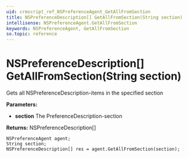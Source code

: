 ```yaml
---
uid: crmscript_ref_NSPreferenceAgent_GetAllFromSection
title: NSPreferenceDescription[] GetAllFromSection(String section)
intellisense: NSPreferenceAgent.GetAllFromSection
keywords: NSPreferenceAgent, GetAllFromSection
so.topic: reference
---
```


# NSPreferenceDescription[] GetAllFromSection(String section)

Gets all NSPreferenceDescription-items in the specified section

**Parameters:**
 - **section** The PreferenceDescription-section

**Returns:** NSPreferenceDescription[]

```crmscript
NSPreferenceAgent agent;
String section;
NSPreferenceDescription[] res = agent.GetAllFromSection(section);
```

